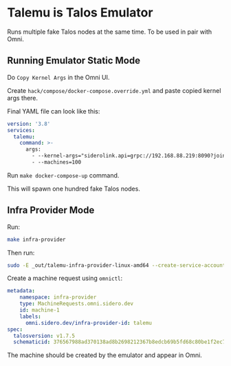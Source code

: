 # Talemu is Talos Emulator

Runs multiple fake Talos nodes at the same time.
To be used in pair with Omni.

## Running Emulator Static Mode

Do `Copy Kernel Args` in the Omni UI.

Create `hack/compose/docker-compose.override.yml` and paste copied kernel args there.

Final YAML file can look like this:

```yaml
version: '3.8'
services:
  talemu:
    command: >-
      args:
        - --kernel-args="siderolink.api=grpc://192.168.88.219:8090?jointoken=w7uVuW3zbVKIYQuzEcyetAHeYMeo5q2L9RvkAVfCfSCD talos.events.sink=[fdae:41e4:649b:9303::1]:8090 talos.logging.kernel=tcp://[fdae:41e4:649b:9303::1]:8092"
        - --machines=100
```

Run `make docker-compose-up` command.

This will spawn one hundred fake Talos nodes.

## Infra Provider Mode

Run:

```bash
make infra-provider
```

Then run:

```bash
sudo -E _out/talemu-infra-provider-linux-amd64 --create-service-account --omni-api-endpoint=https://localhost:8099
```

Create a machine request using `omnictl`:

```yaml
metadata:
    namespace: infra-provider
    type: MachineRequests.omni.sidero.dev
    id: machine-1
    labels:
      omni.sidero.dev/infra-provider-id: talemu
spec:
  talosversion: v1.7.5
  schematicid: 376567988ad370138ad8b2698212367b8edcb69b5fd68c80be1f2ec7d603b4ba
```

The machine should be created by the emulator and appear in Omni.
